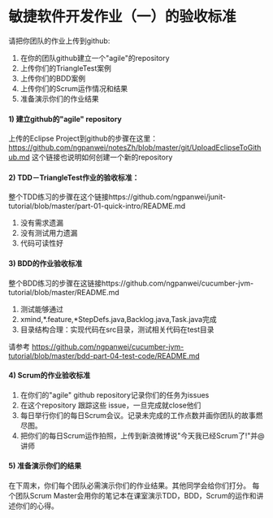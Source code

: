 敏捷软件开发作业（一）的验收标准
================================

请把你团队的作业上传到github:
 1. 在你的团队github建立一个"agile"的repository
 1. 上传你们的TriangleTest案例
 1. 上传你们的BDD案例
 1. 上传你们的Scrum运作情况和结果
 1. 准备演示你们的作业结果

#### 1) 建立github的"agile" repository
上传的Eclipse Project到github的步骤在这里：https://github.com/ngpanwei/notesZh/blob/master/git/UploadEclipseToGithub.md
这个链接也说明如何创建一个新的repository

#### 2) TDD－TriangleTest作业的验收标准：
整个TDD练习的步骤在这个链接https://github.com/ngpanwei/junit-tutorial/blob/master/part-01-quick-intro/README.md
 1. 没有需求遗漏
 1. 没有测试用力遗漏
 1. 代码可读性好

#### 3) BDD的作业验收标准
整个BDD练习的步骤在这链接https://github.com/ngpanwei/cucumber-jvm-tutorial/blob/master/README.md
 1. 测试能够通过
 1. xmind,*.feature,*StepDefs.java,Backlog.java,Task.java完成 
 1. 目录结构合理：实现代码在src目录，测试相关代码在test目录
 
请参考 https://github.com/ngpanwei/cucumber-jvm-tutorial/blob/master/bdd-part-04-test-code/README.md

#### 4) Scrum的作业验收标准
 1. 在你们的"agile" github repository记录你们的任务为issues
 1. 在这个repository 跟踪这些 issue，一旦完成就close他们
 1. 每日举行你们的每日Scrum会议。记录未完成的工作点数并画你团队的故事燃尽图。
 1. 把你们的每日Scrum运作拍照，上传到新浪微博说"今天我已经Scrum了!"并@讲师

#### 5) 准备演示你们的结果
在下周末，你们每个团队必需演示你们的作业结果。其他同学会给你们打分。
每个团队Scrum Master会用你的笔记本在课室演示TDD，BDD，Scrum的运作和讲述你们的心得。







 
 
